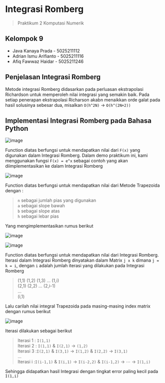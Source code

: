 # Integrasi Romberg

> Praktikum 2 Komputasi Numerik

## **Kelompok 9**
- Java Kanaya Prada - 5025211112
- Adrian Ismu Arifianto - 5025211116
- Afiq Fawwaz Haidar - 5025211246

## Penjelasan Integrasi Romberg
Metode integrasi Romberg didasarkan pada perluasan ekstrapolasi Richardson untuk memperoleh nilai integrasi yang semakin baik. Pada setiap penerapan ekstrapolasi Richarson akabn menaikkan orde galat pada hasil solusinya sebesar dua, misalkan `O(h^2N)` → `O(h^(2N+2))`

## Implementasi Integrasi Romberg pada Bahasa Python

![image](https://user-images.githubusercontent.com/70834506/208913594-adb379b9-5a81-47f5-903c-a6391ff532c9.png)

Function diatas berfungsi untuk mendapatkan nilai dari `F(x)` yang digunakan dalam Integrasi Romberg. Dalam demo praktikum ini, kami menggunakan fungsi `F(x) = e^x` sebagai contoh yang akan diimplementasikan ke dalam Integrasi Romberg

![image](https://user-images.githubusercontent.com/70834506/208913942-67267733-e1d3-4eb9-b5cc-ea6e8fafb46e.png)

Function diatas berfungsi untuk mendapatkan nilai dari Metode Trapezoida dengan :
>`n` sebagai jumlah pias yang digunakan\
`a` sebagai slope bawah\
`b` sebagai slope atas\
`h` sebagai lebar pias

Yang mengimplementasikan rumus berikut

![image](https://user-images.githubusercontent.com/70834506/208916277-00cff3a3-32d2-4ac9-99f4-6f1f906f2f03.png)

![image](https://user-images.githubusercontent.com/70834506/208916693-7522093d-c409-4ac0-956b-c2532b6dd219.png)

Function diatas berfungsi untuk mendapatkan nilai dari Integrasi Romberg. Iterasi dalam Integrasi Romberg dinyatakan dalam Matrix `j x k` dimana `j = k = i`, dengan `i` adalah jumlah iterasi yang dilakukan pada Integrasi Romberg

>(1,1) (1,2) (1,3) … (1,i)\
(2,1) (2,2) … (2,i-1)\
...\
(i,1)

Lalu carilah nilai integral Trapezoida pada masing-masing index matrix dengan rumus berikut

![image](https://user-images.githubusercontent.com/70834506/208927463-504ad6d3-cb3a-4422-ba0d-0f0215937280.png)

Iterasi dilakukan sebagai berikut

> Iterasi 1 : `I(1,1)`\
Iterasi 2 : `I(1,1)` & `I(2,1)` → `(1,2)`\
Iterasi 3 :`I(2,1)` & `I(3,1)` → `I(1,2)` & `I(2,2)` → `I(3,1)`\
...\
Iterasi i :`I(i-1,1)` & `I(i,1)` → `I(i-2,2)` & `I(i-1,2)` → ⋯ → `I(1,i)`

Sehingga didapatkan hasil Integrasi dengan tingkat error paling kecil pada `I(1,i)`
